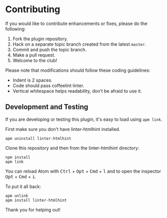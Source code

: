# Contributing

If you would like to contribute enhancements or fixes, please do the following:

1.  Fork the plugin repository.
2.  Hack on a separate topic branch created from the latest `master`.
3.  Commit and push the topic branch.
4.  Make a pull request.
5.  Welcome to the club!

Please note that modifications should follow these coding guidelines:

-   Indent is 2 spaces.
-   Code should pass coffeelint linter.
-   Vertical whitespace helps readability, don’t be afraid to use it.

## Development and Testing

If you are developing or testing this plugin, it's easy to load using
`apm link`.

First make sure you don't have linter-htmlhint installed.

```ShellSession
apm uninstall linter-htmlhint
```

Clone this repository and then from the linter-htmlhint directory:

```ShellSession
npm install
apm link
```

You can reload Atom with <kbd>Ctrl</kbd> + <kbd>Opt</kbd> + <kbd>Cmd</kbd> +
<kbd>l</kbd> and to open the inspector <kbd>Opt</kbd> + <kbd>Cmd</kbd> +
<kbd>i</kbd>.

To put it all back:

```ShellSession
apm unlink
apm install linter-htmlhint
```

Thank you for helping out!
